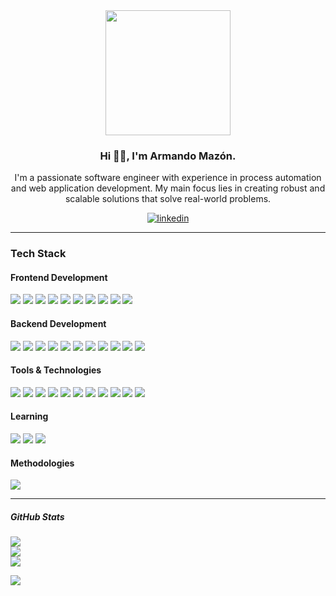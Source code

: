 <div id="header" align="center">
<img src="https://media3.giphy.com/media/v1.Y2lkPTc5MGI3NjExdzN4bDQzMGhvcGVmbGludG9kd2YwNTlxb2VybWNsdzdjY2p1bWpvZiZlcD12MV9pbnRlcm5hbF9naWZfYnlfaWQmY3Q9Zw/qgQUggAC3Pfv687qPC/giphy.gif" width="200"/>
</div>

<div align="center">
<h3>Hi 👋🏻, I'm Armando Mazón.</h3>
  <p>I'm a passionate software engineer with experience in process automation and web application development. My main focus lies in creating robust and scalable solutions that solve real-world problems.</p>
 <a href="https://www.linkedin.com/in/armadomzn/" target="_blank"><img alt="linkedin" src="https://img.shields.io/badge/LinkedIn-000?logo=linkedin&logoColor=white&style=for-the-badge"/></a>
</div>

---

<h3>Tech Stack</h3>
<section>
<h4>Frontend Development</h4>
<p>
  <img src="https://img.shields.io/badge/HTML5-E34F26?style=for-the-badge&logo=html5&logoColor=white" />
  <img src="https://img.shields.io/badge/CSS3-1572B6?style=for-the-badge&logo=css3&logoColor=white"/>
  <img src="https://img.shields.io/badge/React-20232A?style=for-the-badge&logo=react&logoColor=61DAFB"/>
  <img src="https://img.shields.io/badge/javascript-%23323330.svg?style=for-the-badge&logo=javascript&logoColor=%23F7DF1E"/>
  <img src="https://img.shields.io/badge/typescript-%23007ACC.svg?style=for-the-badge&logo=typescript&logoColor=white" />
  <img src="https://img.shields.io/badge/daisyui-5A0EF8?style=for-the-badge&logo=daisyui&logoColor=white" />
  <img src="https://img.shields.io/badge/react-%2320232a.svg?style=for-the-badge&logo=react&logoColor=%2361DAFB" />
  <img src="https://img.shields.io/badge/redux-%23593d88.svg?style=for-the-badge&logo=redux&logoColor=white" />
  <img src="https://img.shields.io/badge/styled--components-DB7093?style=for-the-badge&logo=styled-components&logoColor=white" />
  <img src="https://img.shields.io/badge/tailwindcss-%2338B2AC.svg?style=for-the-badge&logo=tailwind-css&logoColor=white" />
</p>
</section>
<section>
<h4>Backend Development</h4>
<p>
<img src="https://img.shields.io/badge/c%23-%23239120.svg?style=for-the-badge&logo=csharp&logoColor=white"/>
<img src="https://img.shields.io/badge/python-3670A0?style=for-the-badge&logo=python&logoColor=ffdd54" />
<img src="https://img.shields.io/badge/django-%23092E20.svg?style=for-the-badge&logo=django&logoColor=white" />
<img src="https://img.shields.io/badge/express.js-%23404d59.svg?style=for-the-badge&logo=express&logoColor=%2361DAFB" />
<img src="https://img.shields.io/badge/node.js-6DA55F?style=for-the-badge&logo=node.js&logoColor=white" />
<img src="https://img.shields.io/badge/NODEMON-%23323330.svg?style=for-the-badge&logo=nodemon&logoColor=%BBDEAD" />
<img src="https://img.shields.io/badge/MongoDB-%234ea94b.svg?style=for-the-badge&logo=mongodb&logoColor=white" />
<img src="https://img.shields.io/badge/mysql-%2300000f.svg?style=for-the-badge&logo=mysql&logoColor=white" />
<img src="https://img.shields.io/badge/postgres-%23316192.svg?style=for-the-badge&logo=postgresql&logoColor=white" />
<img src="https://img.shields.io/badge/sqlite-%2307405e.svg?style=for-the-badge&logo=sqlite&logoColor=white" />
<img src="https://img.shields.io/badge/JWT-black?style=for-the-badge&logo=JSON%20web%20tokens"/>
</p>
</section>
<section>
<h4>Tools & Technologies</h4>
<p>
<img src="https://img.shields.io/badge/markdown-%23000000.svg?style=for-the-badge&logo=markdown&logoColor=white" />
<img src="https://img.shields.io/badge/netlify-%23000000.svg?style=for-the-badge&logo=netlify&logoColor=#00C7B7"/>
<img src="https://img.shields.io/badge/Render-%46E3B7.svg?style=for-the-badge&logo=render&logoColor=white"/>
<img src="https://img.shields.io/badge/github%20pages-121013?style=for-the-badge&logo=github&logoColor=white" />
<img src="https://img.shields.io/badge/Insomnia-black?style=for-the-badge&logo=insomnia&logoColor=5849BE" />
<img src="https://img.shields.io/badge/Postman-FF6C37?style=for-the-badge&logo=postman&logoColor=white" />
<img src="https://img.shields.io/badge/Visual%20Studio%20Code-0078d7.svg?style=for-the-badge&logo=visual-studio-code&logoColor=white" />
<img src="https://img.shields.io/badge/git-%23F05033.svg?style=for-the-badge&logo=git&logoColor=white" />
<img src="https://img.shields.io/badge/github-%23121011.svg?style=for-the-badge&logo=github&logoColor=white" />
<img src="https://img.shields.io/badge/NPM-%23CB3837.svg?style=for-the-badge&logo=npm&logoColor=white" />
<img src="https://img.shields.io/badge/vite-%23646CFF.svg?style=for-the-badge&logo=vite&logoColor=white" />
</p>
</section>
<section>
<h4>Learning</h4>
<p>
<img src="https://img.shields.io/badge/.NET-5C2D91?style=for-the-badge&logo=.net&logoColor=white" />
<img src="https://img.shields.io/badge/vue.js-%2335495e.svg?style=for-the-badge&logo=vuedotjs&logoColor=%234FC08D" />
<img src="https://img.shields.io/badge/Angular-DD0031?style=for-the-badge&logo=angular&logoColor=white"/>
</p>
</section>

<section>
<h4>Methodologies</h4>
<p>
<img src="https://img.shields.io/badge/scrum-%2335495e.svg?style=for-the-badge&logo=scrum&logoColor=%234FC08D" />
</p>
</section>

---

<h5>GitHub Stats</h5>

![](https://github-readme-stats.vercel.app/api?username=armandomzn&theme=dark&hide_border=false&include_all_commits=true&count_private=true)<br/>
![](https://github-readme-streak-stats.herokuapp.com/?user=armandomzn&theme=dark&hide_border=false)<br/>
![](https://github-readme-stats.vercel.app/api/top-langs/?username=armandomzn&theme=dark&hide_border=false&include_all_commits=true&count_private=true&layout=compact)

[![](https://visitcount.itsvg.in/api?id=armandomzn&icon=0&color=0)](https://visitcount.itsvg.in)
